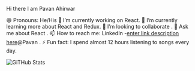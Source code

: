 Hi there  I am Pavan Ahirwar

😄 Pronouns: He/His
🔭 I’m currently working on React.
🌱 I’m currently learning more about React and Redux.
👯 I’m looking to collaborate . 
💬 Ask me about React .
📫 How to reach me: LinkedIn  -[enter link description here](https://www.linkedin.com/in/pavan-kumar-b5b2ba206/)@Pavan .
⚡ Fun fact: I spend almost 12 hours listening to songs every day.


![GiTHub Stats](https://github-readme-stats.vercel.app/api?username=Sharad8518&theme=radical)


